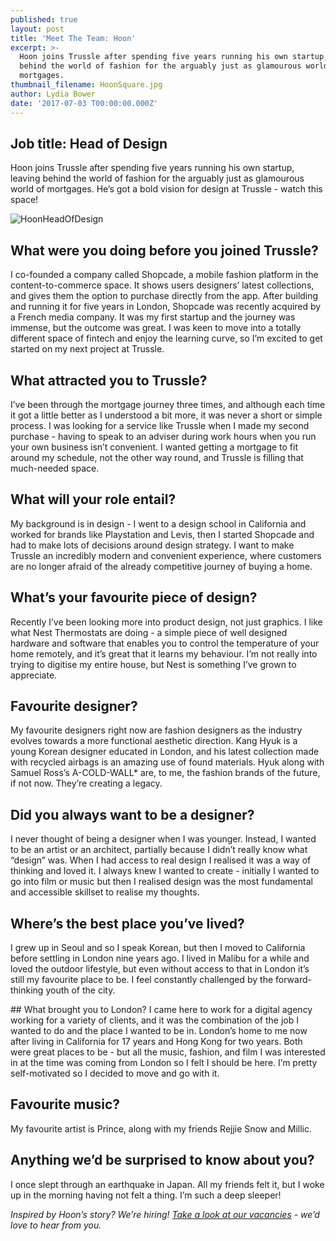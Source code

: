 ```yaml
---
published: true
layout: post
title: 'Meet The Team: Hoon'
excerpt: >-
  Hoon joins Trussle after spending five years running his own startup, leaving
  behind the world of fashion for the arguably just as glamourous world of
  mortgages.  
thumbnail_filename: HoonSquare.jpg
author: Lydia Bower
date: '2017-07-03 T00:00:00.000Z'
---
```

## Job title: Head of Design

Hoon joins Trussle after spending five years running his own startup, leaving behind the world of fashion for the arguably just as glamourous world of mortgages. He’s got a bold vision for design at Trussle - watch this space!

![HoonHeadOfDesign]({{site.baseurl}}/images/post_images/Hoon.jpg)

## What were you doing before you joined Trussle?
I co-founded a company called Shopcade, a mobile fashion platform in the content-to-commerce space. It shows users designers’ latest collections, and gives them the option to purchase directly from the app. After building and running it for five years in London, Shopcade was recently acquired by a French media company. It was my first startup and the journey was immense, but the outcome was great. I was keen to move into a totally different space of fintech and enjoy the learning curve, so I’m excited to get started on my next project at Trussle.
 
## What attracted you to Trussle?
I’ve been through the mortgage journey three times, and although each time it got a little better as I understood a bit more, it was never a short or simple process. I was looking for a service like Trussle when I made my second purchase - having to speak to an adviser during work hours when you run your own business isn’t convenient. I wanted getting a mortgage to fit around my schedule, not the other way round, and Trussle is filling that much-needed space. 
 
## What will your role entail?
My background is in design - I went to a design school in California and worked for brands like Playstation and Levis, then I started Shopcade and had to make lots of decisions around design strategy. I want to make Trussle an incredibly modern and convenient experience, where customers are no longer afraid of the already competitive journey of buying a home.
 
## What’s your favourite piece of design?
Recently I’ve been looking more into product design, not just graphics. I like what Nest Thermostats are doing - a simple piece of well designed hardware and software that enables you to control the temperature of your home remotely, and it’s great that it learns my behaviour. I’m not really into trying to digitise my entire house, but Nest is something I’ve grown to appreciate. 
 
## Favourite designer?
My favourite designers right now are fashion designers as the industry evolves towards a more functional aesthetic direction. Kang Hyuk is a young Korean designer educated in London, and his latest collection made with recycled airbags is an amazing use of found materials. Hyuk along with Samuel Ross’s A-COLD-WALL* are, to me, the fashion brands of the future, if not now. They’re creating a legacy. 
 
## Did you always want to be a designer?
I never thought of being a designer when I was younger. Instead, I wanted to be an artist or an architect, partially because I didn’t really know what “design” was. When I had access to real design I realised it was a way of thinking and loved it. I always knew I wanted to create - initially I wanted to go into film or music but then I realised design was the most fundamental and accessible skillset to realise my thoughts.
 
## Where’s the best place you’ve lived?
I grew up in Seoul and so I speak Korean, but then I moved to California before settling in London nine years ago. I lived in Malibu for a while and loved the outdoor lifestyle, but even without access to that in London it’s still my favourite place to be. I feel constantly challenged by the forward-thinking youth of the city.
 
## What brought you to London?
I came here to work for a digital agency working for a variety of clients, and it was the combination of the job I wanted to do and the place I wanted to be in. London’s home to me now after living in California for 17 years and Hong Kong for two years. Both were great places to be - but all the music, fashion, and film I was interested in at the time was coming from London so I felt I should be here. I’m pretty self-motivated so I decided to move and go with it. 
 
## Favourite music?
My favourite artist is Prince, along with my friends Rejjie Snow and Millic. 
 
## Anything we’d be surprised to know about you?
I once slept through an earthquake in Japan. All my friends felt it, but I woke up in the morning having not felt a thing. I’m such a deep sleeper!


_Inspired by Hoon’s story? We’re hiring! [Take a look at our vacancies](https://jobs.lever.co/trussle "TrussleVacancies") - we’d love to hear from you._

